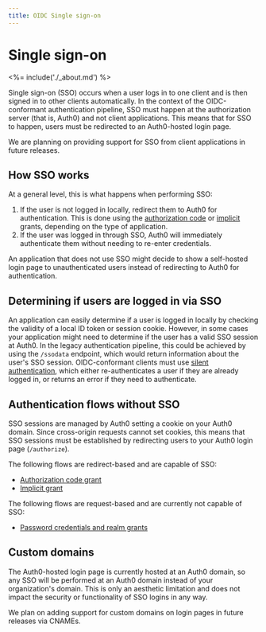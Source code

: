 ```yaml
---
title: OIDC Single sign-on
---
```


# Single sign-on

<%= include('./_about.md') %>

Single sign-on (SSO) occurs when a user logs in to one client and is then signed in to other clients automatically.
In the context of the OIDC-conformant authentication pipeline, SSO must happen at the authorization server (that is, Auth0) and not client applications.
This means that for SSO to happen, users must be redirected to an Auth0-hosted login page.

We are planning on providing support for SSO from client applications in future releases.

## How SSO works

At a general level, this is what happens when performing SSO:

1. If the user is not logged in locally, redirect them to Auth0 for authentication. This is done using the [authorization code](/api-auth/grant/authorization-code) or [implicit](/api-auth/grant/implicit) grants, depending on the type of application.
2. If the user was logged in through SSO, Auth0 will immediately authenticate them without needing to re-enter credentials.

An application that does not use SSO might decide to show a self-hosted login page to unauthenticated users instead of redirecting to Auth0 for authentication.

## Determining if users are logged in via SSO

An application can easily determine if a user is logged in locally by checking the validity of a local ID token or session cookie.
However, in some cases your application might need to determine if the user has a valid SSO session at Auth0.
In the legacy authentication pipeline, this could be achieved by using the `/ssodata` endpoint, which would return information about the user's SSO session.
OIDC-conformant clients must use [silent authentication](/api-auth/tutorials/silent-authentication), which either re-authenticates a user if they are already logged in, or returns an error if they need to authenticate.

## Authentication flows without SSO

SSO sessions are managed by Auth0 setting a cookie on your Auth0 domain.
Since cross-origin requests cannot set cookies, this means that SSO sessions must be established by redirecting users to your Auth0 login page (`/authorize`).

The following flows are redirect-based and are capable of SSO:

* [Authorization code grant](/api-auth/grant/authorization-code)
* [Implicit grant](/api-auth/grant/implicit)

The following flows are request-based and are currently not capable of SSO:

* [Password credentials and realm grants](/api-auth/grant/password)

## Custom domains

The Auth0-hosted login page is currently hosted at an Auth0 domain, so any SSO will be performed at an Auth0 domain instead of your organization's domain.
This is only an aesthetic limitation and does not impact the security or functionality of SSO logins in any way.

We plan on adding support for custom domains on login pages in future releases via CNAMEs.
